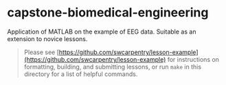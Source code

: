 capstone-biomedical-engineering
==========================

Application of MATLAB on the example of EEG data. Suitable as an extension to novice lessons.

> Please see [https://github.com/swcarpentry/lesson-example](https://github.com/swcarpentry/lesson-example)
> for instructions on formatting, building, and submitting lessons,
> or run `make` in this directory for a list of helpful commands.